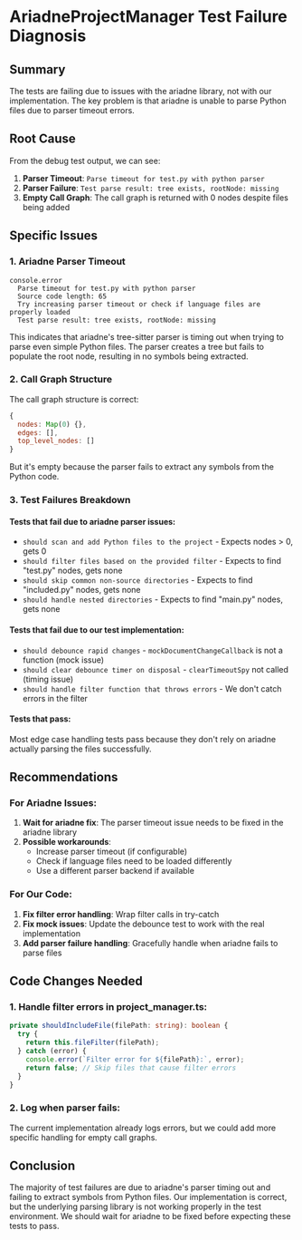 # AriadneProjectManager Test Failure Diagnosis

## Summary
The tests are failing due to issues with the ariadne library, not with our implementation. The key problem is that ariadne is unable to parse Python files due to parser timeout errors.

## Root Cause
From the debug test output, we can see:
1. **Parser Timeout**: `Parse timeout for test.py with python parser`
2. **Parser Failure**: `Test parse result: tree exists, rootNode: missing`
3. **Empty Call Graph**: The call graph is returned with 0 nodes despite files being added

## Specific Issues

### 1. Ariadne Parser Timeout
```
console.error
  Parse timeout for test.py with python parser
  Source code length: 65
  Try increasing parser timeout or check if language files are properly loaded
  Test parse result: tree exists, rootNode: missing
```

This indicates that ariadne's tree-sitter parser is timing out when trying to parse even simple Python files. The parser creates a tree but fails to populate the root node, resulting in no symbols being extracted.

### 2. Call Graph Structure
The call graph structure is correct:
```javascript
{ 
  nodes: Map(0) {}, 
  edges: [], 
  top_level_nodes: [] 
}
```
But it's empty because the parser fails to extract any symbols from the Python code.

### 3. Test Failures Breakdown

#### Tests that fail due to ariadne parser issues:
- `should scan and add Python files to the project` - Expects nodes > 0, gets 0
- `should filter files based on the provided filter` - Expects to find "test.py" nodes, gets none
- `should skip common non-source directories` - Expects to find "included.py" nodes, gets none
- `should handle nested directories` - Expects to find "main.py" nodes, gets none

#### Tests that fail due to our test implementation:
- `should debounce rapid changes` - `mockDocumentChangeCallback` is not a function (mock issue)
- `should clear debounce timer on disposal` - `clearTimeoutSpy` not called (timing issue)
- `should handle filter function that throws errors` - We don't catch errors in the filter

#### Tests that pass:
Most edge case handling tests pass because they don't rely on ariadne actually parsing the files successfully.

## Recommendations

### For Ariadne Issues:
1. **Wait for ariadne fix**: The parser timeout issue needs to be fixed in the ariadne library
2. **Possible workarounds**: 
   - Increase parser timeout (if configurable)
   - Check if language files need to be loaded differently
   - Use a different parser backend if available

### For Our Code:
1. **Fix filter error handling**: Wrap filter calls in try-catch
2. **Fix mock issues**: Update the debounce test to work with the real implementation
3. **Add parser failure handling**: Gracefully handle when ariadne fails to parse files

## Code Changes Needed

### 1. Handle filter errors in project_manager.ts:
```typescript
private shouldIncludeFile(filePath: string): boolean {
  try {
    return this.fileFilter(filePath);
  } catch (error) {
    console.error(`Filter error for ${filePath}:`, error);
    return false; // Skip files that cause filter errors
  }
}
```

### 2. Log when parser fails:
The current implementation already logs errors, but we could add more specific handling for empty call graphs.

## Conclusion
The majority of test failures are due to ariadne's parser timing out and failing to extract symbols from Python files. Our implementation is correct, but the underlying parsing library is not working properly in the test environment. We should wait for ariadne to be fixed before expecting these tests to pass.